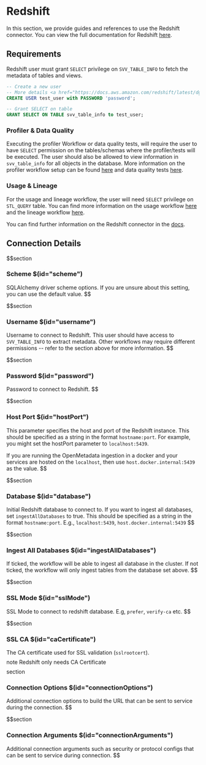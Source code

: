 # Redshift
In this section, we provide guides and references to use the Redshift connector. You can view the full documentation for Redshift <a href="https://docs.open-metadata.org/connectors/database/redshift" target="_blank">here</a>.

## Requirements

Redshift user must grant `SELECT` privilege on `SVV_TABLE_INFO` to fetch the metadata of tables and views.

```sql
-- Create a new user
-- More details <a href="https://docs.aws.amazon.com/redshift/latest/dg/r_CREATE_USER.html" target="_blank">https://docs.aws.amazon.com/redshift/latest/dg/r_CREATE_USER.html</a>
CREATE USER test_user with PASSWORD 'password';

-- Grant SELECT on table
GRANT SELECT ON TABLE svv_table_info to test_user;
```

### Profiler & Data Quality

Executing the profiler Workflow or data quality tests, will require the user to have `SELECT` permission on the tables/schemas where the profiler/tests will be executed. The user should also be allowed to view information in `svv_table_info` for all objects in the database. More information on the profiler workflow setup can be found <a href="https://docs.open-metadata.org/how-to-guides/data-quality-observability/profiler/workflow" target="_blank">here</a> and data quality tests <a href="https://docs.open-metadata.org/connectors/ingestion/workflows/data-quality" target="_blank">here</a>.

### Usage & Lineage

For the usage and lineage workflow, the user will need `SELECT` privilege on `STL_QUERY` table. You can find more information on the usage workflow <a href="https://docs.open-metadata.org/connectors/ingestion/workflows/usage" target="_blank">here</a> and the lineage workflow <a href="https://docs.open-metadata.org/connectors/ingestion/workflows/lineage" target="_blank">here</a>.

You can find further information on the Redshift connector in the <a href="https://docs.open-metadata.org/connectors/database/redshift" target="_blank">docs</a>.

## Connection Details

$$section
### Scheme $(id="scheme")
SQLAlchemy driver scheme options. If you are unsure about this setting, you can use the default value.
$$

$$section
### Username $(id="username")
Username to connect to Redshift. This user should have access to `SVV_TABLE_INFO` to extract metadata. Other workflows may require different permissions -- refer to the section above for more information.
$$

$$section
### Password $(id="password")
Password to connect to Redshift.
$$

$$section
### Host Port $(id="hostPort")
This parameter specifies the host and port of the Redshift instance. This should be specified as a string in the format `hostname:port`. For example, you might set the hostPort parameter to `localhost:5439`.

If you are running the OpenMetadata ingestion in a docker and your services are hosted on the `localhost`, then use `host.docker.internal:5439` as the value.
$$

$$section
### Database $(id="database")

Initial Redshift database to connect to. If you want to ingest all databases, set `ingestAllDatabases` to true. This should be specified as a string in the format `hostname:port`. E.g., `localhost:5439`, `host.docker.internal:5439`
$$

$$section
### Ingest All Databases $(id="ingestAllDatabases")
If ticked, the workflow will be able to ingest all database in the cluster. If not ticked, the workflow will only ingest tables from the database set above.
$$

$$section
### SSL Mode $(id="sslMode")
SSL Mode to connect to redshift database. E.g, `prefer`, `verify-ca` etc.
$$

$$section
### SSL CA $(id="caCertificate")
The CA certificate used for SSL validation (`sslrootcert`).
$$
$$note
Redshift only needs CA Certificate
$$
$$section
### Connection Options $(id="connectionOptions")
Additional connection options to build the URL that can be sent to service during the connection.
$$

$$section
### Connection Arguments $(id="connectionArguments")
Additional connection arguments such as security or protocol configs that can be sent to service during connection.
$$
